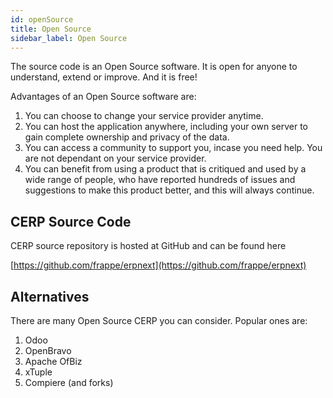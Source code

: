 ```yaml
---
id: openSource
title: Open Source
sidebar_label: Open Source
---
```


The source code is an Open Source software. It is open for anyone to understand, extend or improve. And it is free!

Advantages of an Open Source software are:

1. You can choose to change your service provider anytime.
2. You can host the application anywhere, including your own server to gain complete ownership and privacy of the data.
3. You can access a community to support you, incase you need help. You are not dependant on your service provider.
4. You can benefit from using a product that is critiqued and used by a wide range of people, who have reported hundreds of issues and suggestions to make this product better, and this will always continue.

## CERP Source Code

CERP source repository is hosted at GitHub and can be found here

[https://github.com/frappe/erpnext](https://github.com/frappe/erpnext)

## Alternatives

There are many Open Source CERP you can consider. Popular ones are:

1. Odoo
2. OpenBravo
3. Apache OfBiz
4. xTuple
5. Compiere (and forks)
